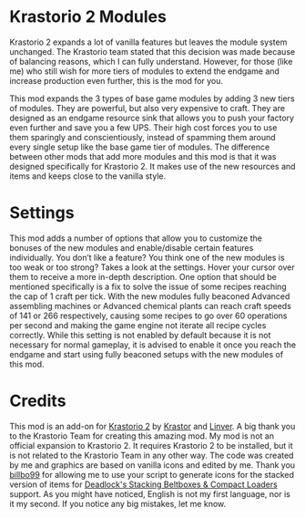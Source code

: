 # Krastorio 2 Modules
Krastorio 2 expands a lot of vanilla features but leaves the module system unchanged. The Krastorio team stated that this decision was made because of balancing reasons, which I can fully understand. However, for those (like me) who still wish for more tiers of modules to extend the endgame and increase production even further, this is the mod for you.

This mod expands the 3 types of base game modules by adding 3 new tiers of modules. They are powerful, but also very expensive to craft. They are designed as an endgame resource sink that allows you to push your factory even further and save you a few UPS.
Their high cost forces you to use them sparingly and conscientiously, instead of spamming them around every single setup like the base game tier of modules.
The difference between other mods that add more modules and this mod is that it was designed specifically for Krastorio 2. It makes use of the new resources and items and keeps close to the vanilla style. 
# Settings
This mod adds a number of options that allow you to customize the bonuses of the new modules and enable/disable certain features individually.
You don’t like a feature? You think one of the new modules is too weak or too strong?
Takes a look at the settings. Hover your cursor over them to receive a more in-depth description.
One option that should be mentioned specifically is a fix to solve the issue of some recipes reaching the cap of 1 craft per tick. 
With the new modules fully beaconed Advanced assembling machines or Advanced chemical plants can reach craft speeds of 141 or 266 respectively, causing some recipes to go over 60 operations per second and making the game engine not iterate all recipe cycles correctly. 
While this setting is not enabled by default because it is not necessary for normal gameplay, it is advised to enable it once you reach the endgame and start using fully beaconed setups with the new modules of this mod.
# Credits
This mod is an add-on for [Krastorio 2](https://mods.factorio.com/mod/Krastorio2) by [Krastor]( https://mods.factorio.com/user/Krastor) and [Linver]( https://mods.factorio.com/user/Linver). A big thank you to the Krastorio Team for creating this amazing mod. 
My mod is not an official expansion to Krastorio 2. It requires Krastorio 2 to be installed, but it is not related to the Krastorio Team in any other way.
The code was created by me and graphics are based on vanilla icons and edited by me.
Thank you [billbo99](https://mods.factorio.com/user/billbo99) for allowing me to use your script to generate icons for the stacked version of items for [Deadlock's Stacking Beltboxes & Compact Loaders](https://mods.factorio.com/mod/deadlock-beltboxes-loaders) support.
As you might have noticed, English is not my first language, nor is it my second. If you notice any big mistakes, let me know.
